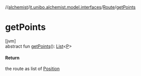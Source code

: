 //[alchemist](../../../index.md)/[it.unibo.alchemist.model.interfaces](../index.md)/[Route](index.md)/[getPoints](get-points.md)

# getPoints

[jvm]\
abstract fun [getPoints](get-points.md)(): [List](https://docs.oracle.com/javase/8/docs/api/java/util/List.html)<[P](../../it.unibo.alchemist.model.implementations.movestrategies.speed/-interact-with-others/index.md)>

#### Return

the route as list of [Position](../-position/index.md)
